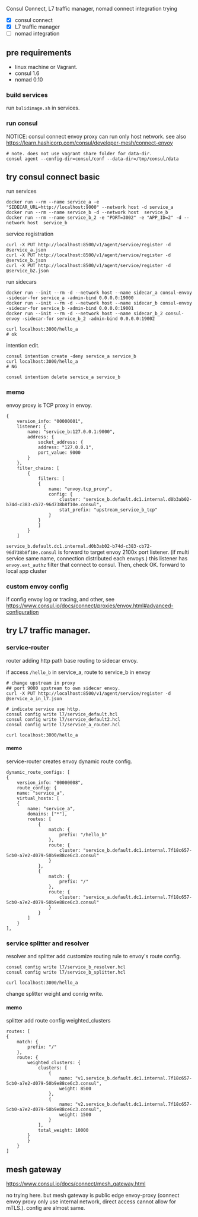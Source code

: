Consul Connect, L7 traffic manager, nomad connect integration trying

+ [x] consul connect
+ [x] L7 traffic manager
+ [ ] nomad integration

## pre requirements

+ linux machine or Vagrant.
+ consul 1.6
+ nomad 0.10

### build services

run `bulidimage.sh` in services.

### run consul

NOTICE: consul connect envoy proxy can run only host network.
see also https://learn.hashicorp.com/consul/developer-mesh/connect-envoy

```
# note. does not use vagrant share folder for data-dir.
consul agent --config-dir=consul/conf --data-dir=/tmp/consul/data
```

## try consul connect basic

run services

```
docker run --rm --name service_a -e "SIDECAR_URL=http://localhost:9000" --network host -d service_a
docker run --rm --name service_b -d --network host  service_b
docker run --rm --name service_b_2 -e "PORT=3002" -e "APP_ID=2" -d --network host  service_b
```

service registration

```
curl -X PUT http://localhost:8500/v1/agent/service/register -d @service_a.json
curl -X PUT http://localhost:8500/v1/agent/service/register -d @service_b.json
curl -X PUT http://localhost:8500/v1/agent/service/register -d @service_b2.json
```

run sidecars 

```
docker run --init --rm -d --network host --name sidecar_a consul-envoy -sidecar-for service_a -admin-bind 0.0.0.0:19000 
docker run --init --rm -d --network host --name sidecar_b consul-envoy -sidecar-for service_b -admin-bind 0.0.0.0:19001 
docker run --init --rm -d --network host --name sidecar_b_2 consul-envoy -sidecar-for service_b_2 -admin-bind 0.0.0.0:19002
```

```
curl localhost:3000/hello_a
# ok
```


intention edit.

```
consul intention create -deny service_a service_b
curl localhost:3000/hello_a
# NG

consul intention delete service_a service_b

```

### memo

envoy proxy is TCP proxy in envoy.

```
{
    version_info: "00000001",
    listener: {
        name: "service_b:127.0.0.1:9000",
        address: {
            socket_address: {
            address: "127.0.0.1",
            port_value: 9000
        }
    },
    filter_chains: [
        {
            filters: [
            {
                name: "envoy.tcp_proxy",
                config: {
                    cluster: "service_b.default.dc1.internal.d0b3ab02-b74d-c383-cb72-96d738b8f10e.consul",
                    stat_prefix: "upstream_service_b_tcp"
                }
            }
            ]
        }
    ]
```

`service_b.default.dc1.internal.d0b3ab02-b74d-c383-cb72-96d738b8f10e.consul` is forward to target envoy 2100x port listener.
(if multi service same name, connection distributed each envoys.)
this listener has `envoy.ext_authz` filter that connect to consul. Then, check OK. forward to local app cluster

### custom envoy config

if config envoy log or tracing, and other, 
see  https://www.consul.io/docs/connect/proxies/envoy.html#advanced-configuration


## try L7 traffic manager.

### service-router

router adding http path base routing to sidecar envoy.

if access `/hello_b` in service_a, route to service_b in envoy

```
# change upstream in proxy
## port 9000 upstream to own sidecar envoy.
curl -X PUT http://localhost:8500/v1/agent/service/register -d @service_a_in_l7.json
```

```
# indicate service use http.
consul config write l7/service_default.hcl
consul config write l7/service_default2.hcl
consul config write l7/service_a_router.hcl

curl localhost:3000/hello_a
```

#### memo 
service-router creates envoy dynamic route config.

```
dynamic_route_configs: [
{
    version_info: "00000008",
    route_config: {
    name: "service_a",
    virtual_hosts: [
    {
        name: "service_a",
        domains: ["*"],
        routes: [
            {
                match: {
                    prefix: "/hello_b"
                },
                route: {
                    cluster: "service_b.default.dc1.internal.7f18c657-5cb0-a7e2-d079-50b9e88ce6c3.consul"
                }
            },
            {
                match: {
                    prefix: "/"
                },
                route: {
                    cluster: "service_a.default.dc1.internal.7f18c657-5cb0-a7e2-d079-50b9e88ce6c3.consul"
                }
            }
        ]
    }
],
```


### service splitter and resolver

resolver and splitter add customize routing rule to envoy's route config.

```
consul config write l7/service_b_resolver.hcl
consul config write l7/service_b_splitter.hcl

curl localhost:3000/hello_a
```

change splitter weight and conrig write.

#### memo

splitter add route config weighted_clusters

```
routes: [
{
    match: {
        prefix: "/"
    },
    route: {
        weighted_clusters: {
            clusters: [
                {
                    name: "v1.service_b.default.dc1.internal.7f18c657-5cb0-a7e2-d079-50b9e88ce6c3.consul",
                    weight: 8500
                },
                {
                    name: "v2.service_b.default.dc1.internal.7f18c657-5cb0-a7e2-d079-50b9e88ce6c3.consul",
                    weight: 1500
                }
            ],
            total_weight: 10000
        }
        }
    }
]
```

## mesh gateway 

https://www.consul.io/docs/connect/mesh_gateway.html

no trying here. but mesh gateway is public edge envoy-proxy (connect envoy proxy only use internal network, direct access cannot allow for mTLS.). config are almost same.

